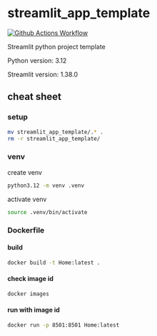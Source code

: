 # streamlit_app_template

[![Github Actions Workflow](https://github.com/DiogoCarapito/streamlit_app_template/actions/workflows/main.yaml/badge.svg)](https://github.com/DiogoCarapito/streamlit_app_template/actions/workflows/main.yaml)

Streamlit python project template

Python version: 3.12

Streamlit version: 1.38.0

## cheat sheet

### setup

```bash
mv streamlit_app_template/.* .
rm -r streamlit_app_template/
```

### venv

create venv

```bash
python3.12 -m venv .venv
```

activate venv

```bash
source .venv/bin/activate
```

### Dockerfile

#### build

```bash
docker build -t Home:latest .
````

#### check image id

```bash
docker images
````

#### run with image id

```bash
docker run -p 8501:8501 Home:latest
````
